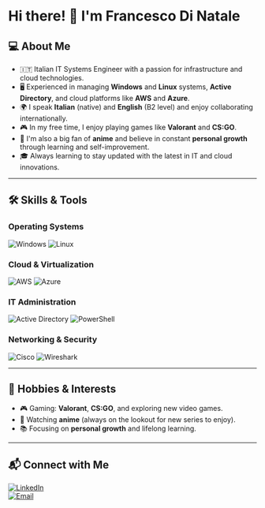 # Hi there! 👋 I'm Francesco Di Natale

## 💻 About Me
- 🇮🇹 Italian IT Systems Engineer with a passion for infrastructure and cloud technologies.  
- 🖥️ Experienced in managing **Windows** and **Linux** systems, **Active Directory**, and cloud platforms like **AWS** and **Azure**.  
- 🌍 I speak **Italian** (native) and **English** (B2 level) and enjoy collaborating internationally.  
- 🎮 In my free time, I enjoy playing games like **Valorant** and **CS:GO**.  
- 🌸 I'm also a big fan of **anime** and believe in constant **personal growth** through learning and self-improvement.  
- 🎓 Always learning to stay updated with the latest in IT and cloud innovations.  

---

## 🛠️ Skills & Tools
### Operating Systems
![Windows](https://img.shields.io/badge/Windows-0078D6?style=flat&logo=windows&logoColor=white)
![Linux](https://img.shields.io/badge/Linux-FCC624?style=flat&logo=linux&logoColor=black)

### Cloud & Virtualization
![AWS](https://img.shields.io/badge/AWS-232F3E?style=flat&logo=amazon-aws&logoColor=white)
![Azure](https://img.shields.io/badge/Azure-0078D4?style=flat&logo=microsoft-azure&logoColor=white)

### IT Administration
![Active Directory](https://img.shields.io/badge/Active%20Directory-003366?style=flat&logo=microsoft&logoColor=white)
![PowerShell](https://img.shields.io/badge/PowerShell-5391FE?style=flat&logo=powershell&logoColor=white)

### Networking & Security
![Cisco](https://img.shields.io/badge/Cisco-1BA0D7?style=flat&logo=cisco&logoColor=white)
![Wireshark](https://img.shields.io/badge/Wireshark-1679A7?style=flat&logo=wireshark&logoColor=white)

---

## 🌟 Hobbies & Interests
- 🎮 Gaming: **Valorant**, **CS:GO**, and exploring new video games.  
- 🌸 Watching **anime** (always on the lookout for new series to enjoy).  
- 📚 Focusing on **personal growth** and lifelong learning.  

---

## 📬 Connect with Me
[![LinkedIn](https://img.shields.io/badge/LinkedIn-0077B5?style=flat&logo=linkedin&logoColor=white)](https://www.linkedin.com/in/francesco-di-natale-/)  
[![Email](https://img.shields.io/badge/Email-D14836?style=flat&logo=gmail&logoColor=white)](mailto:fdinatale333@gmail.com)
